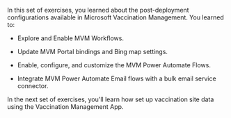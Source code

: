 In this set of exercises, you learned about the post-deployment configurations available in Microsoft Vaccination Management. You learned to:

- Explore and Enable MVM Workflows.

- Update MVM Portal bindings and Bing map settings.

- Enable, configure, and customize the MVM Power Automate Flows.

- Integrate MVM Power Automate Email flows with a bulk email service connector.

In the next set of exercises, you'll learn how set up vaccination site data using the Vaccination Management App.
